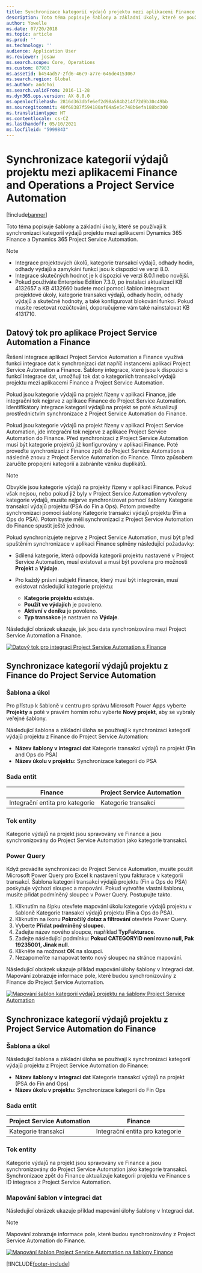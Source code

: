 ```yaml
---
title: Synchronizace kategorií výdajů projektu mezi aplikacemi Finance and Operations a Project Service Automation
description: Toto téma popisuje šablony a základní úkoly, které se používají k synchronizaci kategorií výdajů projektu mezi aplikacemi Microsoft Dynamics 365 Finance a Dynamics 365 Project Service Automation.
author: Yowelle
ms.date: 07/20/2018
ms.topic: article
ms.prod: ''
ms.technology: ''
audience: Application User
ms.reviewer: josaw
ms.search.scope: Core, Operations
ms.custom: 87983
ms.assetid: b454ad57-2fd6-46c9-a77e-646de4153067
ms.search.region: Global
ms.author: andchoi
ms.search.validFrom: 2016-11-28
ms.dyn365.ops.version: AX 8.0.0
ms.openlocfilehash: 2816d363dbfe6ef2d98a584b214f72d9b30c49bb
ms.sourcegitcommit: 40f68387f594180af64a5e5c748b6efa188bd300
ms.translationtype: HT
ms.contentlocale: cs-CZ
ms.lasthandoff: 05/10/2021
ms.locfileid: "5999843"
---
```

# <a name="synchronize-project-expense-categories-between-finance-and-operations-and-project-service-automation"></a>Synchronizace kategorií výdajů projektu mezi aplikacemi Finance and Operations a Project Service Automation

[!include[banner](../includes/banner.md)]

Toto téma popisuje šablony a základní úkoly, které se používají k synchronizaci kategorií výdajů projektu mezi aplikacemi Dynamics 365 Finance a Dynamics 365 Project Service Automation.

> [!NOTE]
> - Integrace projektových úkolů, kategorie transakcí výdajů, odhady hodin, odhady výdajů a zamykání funkcí jsou k dispozici ve verzi 8.0.
> - Integrace skutečných hodnot je k dispozici ve verzi 8.0.1 nebo novější.
> - Pokud používáte Enterprise Edition 7.3.0, po instalaci aktualizací KB 4132657 a KB 4132660 budete moci pomocí šablon integrovat projektové úkoly, kategorie transakcí výdajů, odhady hodin, odhady výdajů a skutečné hodnoty, a také konfigurovat blokování funkcí. Pokud musíte resetovat rozúčtování, doporučujeme vám také nainstalovat KB 4131710.

## <a name="data-flow-for-project-service-automation-and-finance"></a>Datový tok pro aplikace Project Service Automation a Finance

Řešení integrace aplikací Project Service Automation a Finance využívá funkci integrace dat k synchronizaci dat napříč instancemi aplikací Project Service Automation a Finance. Šablony integrace, které jsou k dispozici s funkcí Integrace dat, umožňují tok dat o kategoriích transakcí výdajů projektu mezi aplikacemi Finance a Project Service Automation.

Pokud jsou kategorie výdajů na projekt řízeny v aplikaci Finance, jde integrační tok nejprve z aplikace Finance do Project Service Automation. Identifikátory integrace kategorií výdajů na projekt se poté aktualizují prostřednictvím synchronizace z Project Service Automation do Finance.

Pokud jsou kategorie výdajů na projekt řízeny v aplikaci Project Service Automation, jde integrační tok nejprve z aplikace Project Service Automation do Finance. Před synchronizací z Project Service Automation musí být kategorie projektů již konfigurovány v aplikaci Finance. Poté proveďte synchronizaci z Finance zpět do Project Service Automation a následně znovu z Project Service Automation do Finance. Tímto způsobem zaručíte propojení kategorií a zabráníte vzniku duplikátů.

> [!NOTE]
> Obvykle jsou kategorie výdajů na projekty řízeny v aplikaci Finance. Pokud však nejsou, nebo pokud již byly v Project Service Automation vytvořeny kategorie výdajů, musíte nejprve synchronizovat pomocí šablony Kategorie transakcí výdajů projektu (PSA do Fin a Ops). Potom proveďte synchronizaci pomocí šablony Kategorie transakcí výdajů projektu (Fin a Ops do PSA). Potom byste měli synchronizaci z Project Service Automation do Finance spustit ještě jednou.
>
> Pokud synchronizujete nejprve z Project Service Automation, musí být před spuštěním synchronizace v aplikaci Finance splněny následující požadavky:
>
> - Sdílená kategorie, která odpovídá kategorii projektu nastavené v Project Service Automation, musí existovat a musí být povolena pro možnosti **Projekt** a **Výdaje**.
> - Pro každý právní subjekt Finance, který musí být integrován, musí existovat následující kategorie projektu:
>
>     - **Kategorie projektu** existuje. 
>     - **Použít ve výdajích** je povoleno.
>     - **Aktivní v deníku** je povoleno.
>     - **Typ transakce** je nastaven na **Výdaje**.

Následující obrázek ukazuje, jak jsou data synchronizována mezi Project Service Automation a Finance.

[![Datový tok pro integraci Project Service Automation s Finance](./media/ProjectExpenseCategoriesFlow.png)](./media/ProjectExpenseCategoriesFlow.png)

## <a name="project-expense-category-synchronization-from-finance-to-project-service-automation"></a>Synchronizace kategorií výdajů projektu z Finance do Project Service Automation

### <a name="template-and-task"></a>Šablona a úkol

Pro přístup k šabloně v centru pro správu Microsoft Power Apps vyberte **Projekty** a poté v pravém horním rohu vyberte **Nový projekt**, aby se vybraly veřejné šablony.

Následující šablona a základní úloha se používají k synchronizaci kategorií výdajů projektu z Finance do Project Service Automation:

- **Název šablony v integraci dat** Kategorie transakcí výdajů na projekt (Fin and Ops do PSA)
- **Název úkolu v projektu:** Synchronizace kategorií do PSA

### <a name="entity-set"></a>Sada entit

| Finance                           | Project Service Automation |
|-----------------------------------|----------------------------|
| Integrační entita pro kategorie | Kategorie transakcí     |

### <a name="entity-flow"></a>Tok entity

Kategorie výdajů na projekt jsou spravovány ve Finance a jsou synchronizovány do Project Service Automation jako kategorie transakcí.

### <a name="power-query"></a>Power Query

Když provádíte synchronizaci do Project Service Automation, musíte použít Microsoft Power Query pro Excel k nastavení typu fakturace v kategorii transakcí. Šablona kategorií transakcí výdajů projektu (Fin a Ops do PSA) poskytuje výchozí sloupec a mapování. Pokud vytvoříte vlastní šablonu, musíte přidat podmíněný sloupec v Power Query. Postupujte takto.

1. Kliknutím na šipku otevřete mapování úkolu kategorie výdajů projektu v šabloně Kategorie transakcí výdajů projektu (Fin a Ops do PSA).
2. Kliknutím na ikonu **Pokročilý dotaz a filtrování** otevřete Power Query.
2. Vyberte **Přidat podmíněný sloupec**.
3. Zadejte název nového sloupce, například **TypFakturace**.
4. Zadejte následující podmínku: **Pokud CATEGORYID není rovno null, Pak 19235001, Jinak null**.
5. Klikněte na možnost **OK** na sloupci.
6. Nezapomeňte namapovat tento nový sloupec na stránce mapování.

Následující obrázek ukazuje příklad mapování úlohy šablony v Integraci dat. Mapování zobrazuje informace pole, které budou synchronizovány z Finance do Project Service Automation.

[![Mapování šablon kategorií výdajů projektu na šablony Project Service Automation](./media/ProjectExpenseCategoriesToPSAMapping.jpg)](./media/ProjectExpenseCategoriesToPSAMapping.jpg)

## <a name="project-expense-category-synchronization-from-project-service-automation-to-finance"></a>Synchronizace kategorií výdajů projektu z Project Service Automation do Finance

### <a name="template-and-task"></a>Šablona a úkol

Následující šablona a základní úloha se používají k synchronizaci kategorií výdajů projektu z Project Service Automation do Finance:

- **Název šablony v integraci dat** Kategorie transakcí výdajů na projekt (PSA do Fin and Ops)
- **Název úkolu v projektu:** Synchronizace kategorií do Fin Ops

### <a name="entity-set"></a>Sada entit

| Project Service Automation | Finance                           |
|----------------------------|-----------------------------------|
| Kategorie transakcí     | Integrační entita pro kategorie |

### <a name="entity-flow"></a>Tok entity

Kategorie výdajů na projekt jsou spravovány ve Finance a jsou synchronizovány do Project Service Automation jako kategorie transakcí. Synchronizace zpět do Finance aktualizuje kategorii projektu ve Finance s ID integrace z Project Service Automation.

### <a name="template-mapping-in-data-integration"></a>Mapování šablon v integraci dat

Následující obrázek ukazuje příklad mapování úlohy šablony v Integraci dat.

> [!NOTE]
> Mapování zobrazuje informace pole, které budou synchronizovány z Project Service Automation do Finance.

[![Mapování šablon Project Service Automation na šablony Finance](./media/ProjectExpenseCategoriesToFinOpsMapping.jpg)](./media/ProjectExpenseCategoriesToFinOpsMapping.jpg)


[!INCLUDE[footer-include](../includes/footer-banner.md)]